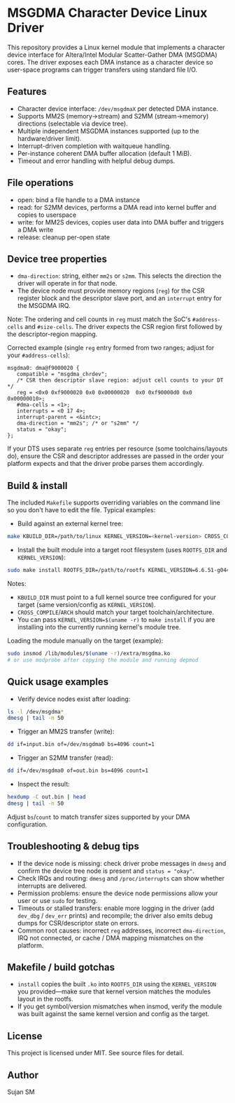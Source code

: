 # MSGDMA Character Device Linux Driver

This repository provides a Linux kernel module that implements a character device interface for Altera/Intel Modular Scatter-Gather DMA (MSGDMA) cores. The driver exposes each DMA instance as a character device so user-space programs can trigger transfers using standard file I/O.

## Features

- Character device interface: `/dev/msgdmaX` per detected DMA instance.
- Supports MM2S (memory->stream) and S2MM (stream->memory) directions (selectable via device tree).
- Multiple independent MSGDMA instances supported (up to the hardware/driver limit).
- Interrupt-driven completion with waitqueue handling.
- Per-instance coherent DMA buffer allocation (default 1 MiB).
- Timeout and error handling with helpful debug dumps.

## File operations

- open: bind a file handle to a DMA instance
- read: for S2MM devices, performs a DMA read into kernel buffer and copies to userspace
- write: for MM2S devices, copies user data into DMA buffer and triggers a DMA write
- release: cleanup per-open state

## Device tree properties

- `dma-direction`: string, either `mm2s` or `s2mm`. This selects the direction the driver will operate in for that node.
- The device node must provide memory regions (`reg`) for the CSR register block and the descriptor slave port, and an `interrupt` entry for the MSGDMA IRQ.

Note: The ordering and cell counts in `reg` must match the SoC's `#address-cells` and `#size-cells`. The driver expects the CSR region first followed by the descriptor-region mapping.

Corrected example (single `reg` entry formed from two ranges; adjust for your `#address-cells`):

```dts
msgdma0: dma@f9000020 {
   compatible = "msgdma_chrdev";
   /* CSR then descriptor slave region: adjust cell counts to your DT */
   reg = <0x0 0xf9000020 0x0 0x00000020  0x0 0xf90000d0 0x0 0x00000010>;
   #dma-cells = <1>;
   interrupts = <0 17 4>;
   interrupt-parent = <&intc>;
   dma-direction = "mm2s"; /* or "s2mm" */
   status = "okay";
};
```

If your DTS uses separate `reg` entries per resource (some toolchains/layouts do), ensure the CSR and descriptor addresses are passed in the order your platform expects and that the driver probe parses them accordingly.

## Build & install

The included `Makefile` supports overriding variables on the command line so you don't have to edit the file. Typical examples:

- Build against an external kernel tree:

```sh
make KBUILD_DIR=/path/to/linux KERNEL_VERSION=<kernel-version> CROSS_COMPILE=aarch64-none-linux-gnu- ARCH=arm64
```

- Install the built module into a target root filesystem (uses `ROOTFS_DIR` and `KERNEL_VERSION`):

```sh
sudo make install ROOTFS_DIR=/path/to/rootfs KERNEL_VERSION=6.6.51-g0447da78ed3c-dirty
```

Notes:

- `KBUILD_DIR` must point to a full kernel source tree configured for your target (same version/config as `KERNEL_VERSION`).
- `CROSS_COMPILE`/`ARCH` should match your target toolchain/architecture.
- You can pass `KERNEL_VERSION=$(uname -r)` to `make install` if you are installing into the currently running kernel's module tree.

Loading the module manually on the target (example):

```sh
sudo insmod /lib/modules/$(uname -r)/extra/msgdma.ko
# or use modprobe after copying the module and running depmod
```

## Quick usage examples

- Verify device nodes exist after loading:

```sh
ls -l /dev/msgdma*
dmesg | tail -n 50
```

- Trigger an MM2S transfer (write):

```sh
dd if=input.bin of=/dev/msgdma0 bs=4096 count=1
```

- Trigger an S2MM transfer (read):

```sh
dd if=/dev/msgdma0 of=out.bin bs=4096 count=1
```

- Inspect the result:

```sh
hexdump -C out.bin | head
dmesg | tail -n 50
```

Adjust `bs`/`count` to match transfer sizes supported by your DMA configuration.

## Troubleshooting & debug tips

- If the device node is missing: check driver probe messages in `dmesg` and confirm the device tree node is present and `status = "okay"`.
- Check IRQs and routing: `dmesg` and `/proc/interrupts` can show whether interrupts are delivered.
- Permission problems: ensure the device node permissions allow your user or use `sudo` for testing.
- Timeouts or stalled transfers: enable more logging in the driver (add `dev_dbg` / `dev_err` prints) and recompile; the driver also emits debug dumps for CSR/descriptor state on errors.
- Common root causes: incorrect `reg` addresses, incorrect `dma-direction`, IRQ not connected, or cache / DMA mapping mismatches on the platform.

## Makefile / build gotchas

- `install` copies the built `.ko` into `ROOTFS_DIR` using the `KERNEL_VERSION` you provided—make sure that kernel version matches the modules layout in the rootfs.
- If you get symbol/version mismatches when insmod, verify the module was built against the same kernel version and config as the target.

## License

This project is licensed under MIT. See source files for detail.

## Author

Sujan SM
